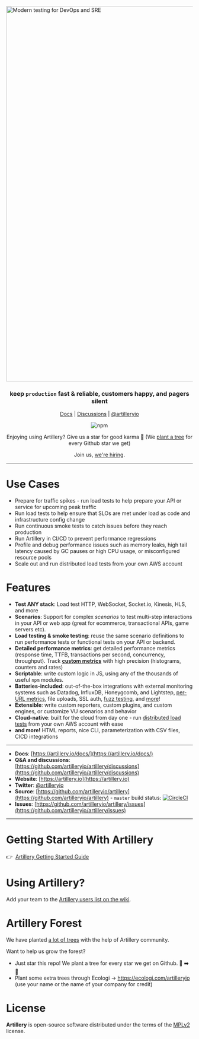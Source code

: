 
<img width="1012" alt="Modern testing for DevOps and SRE" src="https://user-images.githubusercontent.com/1490/177872672-2d2513bb-16f5-4637-b2d9-dab30a1fbad8.png">



<h3 align="center">
  keep <code>production</code> fast & reliable, customers happy, and pagers silent
</h3>

<p align="center">
  <a href="https://www.artillery.io/docs">Docs</a> | <a href="https://github.com/artilleryio/artillery/discussions">Discussions</a> | <a href="https://twitter.com/artilleryio">@artilleryio</a>
</p>

<p align="center">
  <img alt="npm" src="https://img.shields.io/npm/dm/artillery?style=flat-square">
</p>

<p align="center">
  Enjoying using Artillery? Give us a star for good karma 🌟
  (We <a href="#artillery-forest">plant a tree</a> for every Github star we get)
</p>

<p align="center">
  Join us, <a href="https://www.artillery.io/blog/artillery-hiring-product-engineers">we're hiring</a>.
</p>

----

# Use Cases

- Prepare for traffic spikes - run load tests to help prepare your API or service for upcoming peak traffic
- Run load tests to help ensure that SLOs are met under load as code and infrastructure config change
- Run continuous smoke tests to catch issues before they reach production
- Run Artillery in CI/CD to prevent performance regressions
- Profile and debug performance issues such as memory leaks, high tail latency caused by GC pauses or high CPU usage, or misconfigured resource pools
- Scale out and run distributed load tests from your own AWS account

# Features

- **Test ANY stack**:  Load test HTTP, WebSocket, Socket.io, Kinesis, HLS, and more
- **Scenarios**: Support for complex *scenarios* to test multi-step interactions in your API or web app (great for ecommerce, transactional APIs, game servers etc).
- **Load testing & smoke testing**: reuse the same scenario definitions to run performance tests or functional tests on your API or backend.
- **Detailed performance metrics**: get detailed performance metrics (response time, TTFB, transactions per second, concurrency, throughput). Track [**custom metrics**](https://artillery.io/docs/guides/guides/extending.html#Tracking-custom-metrics) with high precision (histograms, counters and rates)
- **Scriptable**: write custom logic in JS, using any of the thousands of useful `npm` modules.
- **Batteries-included**: out-of-the-box integrations with external monitoring systems such as Datadog, InfluxDB, Honeygcomb, and Lightstep, [per-URL metrics](https://artillery.io/docs/guides/plugins/plugin-metrics-by-endpoint.html), file uploads, SSL auth, [fuzz testing](https://artillery.io/docs/guides/plugins/plugin-fuzzer.html), and [more](https://www.artillery.io/integrations)!
- **Extensible**: write custom reporters, custom plugins, and custom engines, or customize VU scenarios and behavior
- **Cloud-native**: built for the cloud from day one - run [distributed load tests](https://artillery.io/pro/) from your own AWS account with ease
- **and more!** HTML reports, nice CLI, parameterization with CSV files, CICD integrations

---

- **Docs**: [https://artillery.io/docs/](https://artillery.io/docs/)
- **Q&A and discussions**: [https://github.com/artilleryio/artillery/discussions](https://github.com/artilleryio/artillery/discussions)
- **Website**: [https://artillery.io](https://artillery.io)
- **Twitter**: [@artilleryio](https://twitter.com/artilleryio)
- **Source**: [https://github.com/artilleryio/artillery](https://github.com/artilleryio/artillery) - `master` build status: [![CircleCI](https://circleci.com/gh/artilleryio/artillery.svg?style=svg)](https://circleci.com/gh/artilleryio/artillery)
- **Issues**: [https://github.com/artilleryio/artillery/issues](https://github.com/artilleryio/artillery/issues)

---

# Getting Started With Artillery

👉&nbsp;&nbsp;[Artillery Getting Started Guide](https://artillery.io/docs/guides/getting-started/installing-artillery.html)

# Using Artillery?

Add your team to the [Artillery users list on the wiki](https://github.com/shoreditch-ops/artillery/wiki/Companies-using-Artillery).

# Artillery Forest

We have planted [a lot of trees](https://ecologi.com/artilleryio) with the help of Artillery community.

Want to help us grow the forest?

- Just star this repo! We plant a tree for every star we get on Github. 🌟 ➡️ 🌳
- Plant some extra trees through Ecologi → https://ecologi.com/artilleryio (use your name or the name of your company for credit)


# License

**Artillery** is open-source software distributed under the terms of the [MPLv2](https://www.mozilla.org/en-US/MPL/2.0/) license.
